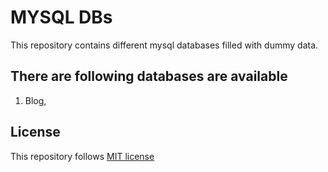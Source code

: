 # MYSQL DBs
This repository contains different mysql databases filled with dummy data.

## There are following databases are available
1. Blog,

## License
This repository follows [MIT license](LICENSE.md)